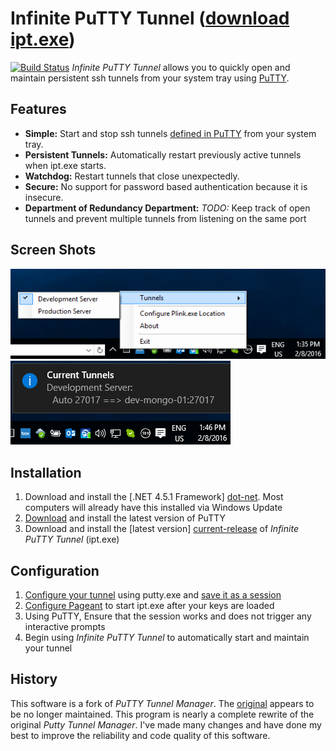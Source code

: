 # Infinite PuTTY Tunnel ([download ipt.exe][current-release])
[![Build Status](https://travis-ci.org/dietsche/infinite-putty-tunnel.svg)](https://travis-ci.org/dietsche/infinite-putty-tunnel)
*Infinite PuTTY Tunnel* allows you to quickly open and maintain persistent ssh tunnels from your system tray using [PuTTY][putty].

## Features

- **Simple:** Start and stop ssh tunnels [defined in PuTTY][putty-config-ssh-portfwd] from your system tray.
- **Persistent Tunnels:** Automatically restart previously active tunnels when ipt.exe starts.
- **Watchdog:** Restart tunnels that close unexpectedly.
- **Secure:** No support for password based authentication because it is insecure.
- **Department of Redundancy Department:** *TODO:* Keep track of open tunnels and prevent multiple tunnels from listening on the same port

## Screen Shots

![](screen-shots/SystemTray-Menu.png)
![](screen-shots/SystemTray-CurrentTunnels.png)

## Installation

1. Download and install the [.NET 4.5.1 Framework] [dot-net]. Most computers will already have this installed via Windows Update
2. [Download][putty-installer] and install the latest version of PuTTY
3. Download and install the [latest version] [current-release] of *Infinite PuTTY Tunnel* (ipt.exe)

## Configuration

1. [Configure your tunnel][putty-config-ssh-portfwd] using putty.exe and [save it as a session][putty-config-session]
2. [Configure Pageant][putty-pageant-cmdline-command] to start ipt.exe after your keys are loaded
3. Using PuTTY, Ensure that the session works and does not trigger any interactive prompts
4. Begin using *Infinite PuTTY Tunnel* to automatically start and maintain your tunnel

## History
This software is a fork of *PuTTY Tunnel Manager*. The [original][downstream] appears to be no longer maintained.
This program is nearly a complete rewrite of the original *Putty Tunnel Manager*. I've made many changes and have done my best to improve the reliability and code quality of this software.

[current-release]: https://github.com/dietsche/infinite-putty-tunnel/releases/latest/
[downstream]: https://github.com/joeribekker/putty-tunnel-manager
[putty]: http://www.chiark.greenend.org.uk/~sgtatham/putty/
[putty-installer]: http://the.earth.li/~sgtatham/putty/latest/x86/putty-installer.exe
[putty-config-ssh-portfwd]: http://the.earth.li/~sgtatham/putty/latest/htmldoc/Chapter4.html#config-ssh-portfwd
[putty-config-session]: http://the.earth.li/~sgtatham/putty/latest/htmldoc/Chapter4.html#config-session
[putty-pageant-cmdline-command]: http://the.earth.li/~sgtatham/putty/latest/htmldoc/Chapter9.html#pageant-cmdline-command
[dot-net]: https://www.microsoft.com/en-us/download/details.aspx?id=49981
